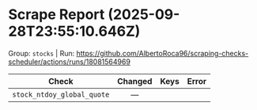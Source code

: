 # Scrape Report (2025-09-28T23:55:10.646Z)

Group: `stocks`  |  Run: https://github.com/AlbertoRoca96/scraping-checks-scheduler/actions/runs/18081564969

| Check | Changed | Keys | Error |
|---|:---:|:--|:--|
| `stock_ntdoy_global_quote` | — |  |  |

